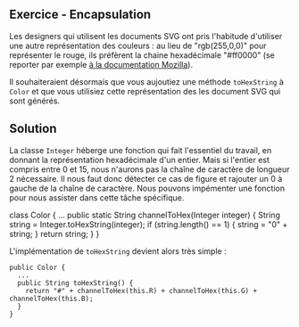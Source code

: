
Exercice - Encapsulation
--------------------------------------------------------------------------------

Les designers qui utilisent les documents SVG ont pris l'habitude d'utiliser une
autre représentation des couleurs : au lieu de "rgb(255,0,0)" pour représenter
le rouge, ils préfèrent la chaine hexadécimale "#ff0000" (se reporter par 
exemple [à la documentation Mozilla](https://developer.mozilla.org/fr/docs/Web/CSS/Type_color)).

Il souhaiteraient désormais que vous aujoutiez une méthode `toHexString` à 
`Color` et que vous utilisiez cette représentation des les document SVG
qui sont générés.

Solution
--------------------------------------------------------------------------------

La classe `Integer` héberge une fonction qui fait l'essentiel du travail,
en donnant la représentation hexadécimale d'un entier. Mais si l'entier est
compris entre 0 et 15, nous n'aurons pas la chaîne de caractère de longueur
2 nécessaire. Il nous faut donc détecter ce cas de figure et rajouter un 0
à gauche de la chaîne de caractère. Nous pouvons impémenter une fonction
pour nous assister dans cette tâche spécifique.

  class Color {
    ...
    public static String channelToHex(Integer integer) {
      String string = Integer.toHexString(integer);
      if (string.length() == 1) {
        string = "0" + string;
      }
      return string;
    }
  }

L'implémentation de `toHexString` devient alors très simple :

    public Color {
      ...
      public String toHexString() {
        return "#" + channelToHex(this.R) + channelToHex(this.G) + channelToHex(this.B);
      }
    }
